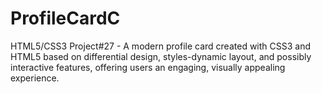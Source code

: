 # ProfileCardC
HTML5/CSS3 Project#27 - A modern profile card created with CSS3 and HTML5 based on differential design, styles-dynamic layout, and possibly interactive features, offering users an engaging, visually appealing experience.
